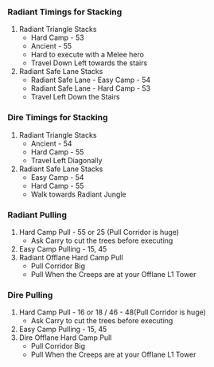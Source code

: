 ### Radiant Timings for Stacking
1. Radiant Triangle Stacks
    * Hard Camp - 53
    * Ancient - 55
    * Hard to execute with a Melee hero
    * Travel Down Left towards the stairs
2. Radiant Safe Lane Stacks
   * Radiant Safe Lane - Easy Camp - 54
   * Radiant Safe Lane - Hard Camp - 53
   * Travel Left Down the Stairs
### Dire Timings for Stacking
1. Radiant Triangle Stacks    
    * Ancient - 54
    * Hard Camp - 55
    * Travel Left Diagonally
2. Radiant Safe Lane Stacks
    * Easy Camp - 54
    * Hard Camp - 55
    * Walk towards Radiant Jungle
### Radiant Pulling
1. Hard Camp Pull - 55 or 25 (Pull Corridor is huge)
      * Ask Carry to cut the trees before executing
2. Easy  Camp Pulling - 15, 45
3. Radiant Offlane Hard Camp Pull
   * Pull Corridor Big
   * Pull When the Creeps are at your Offlane L1 Tower
### Dire Pulling
1. Hard Camp Pull - 16 or 18 / 46 - 48(Pull Corridor is huge)
      * Ask Carry to cut the trees before executing
2. Easy  Camp Pulling - 15, 45
3. Dire Offlane Hard Camp Pull
   * Pull Corridor Big
   * Pull When the Creeps are at your Offlane L1 Tower 
